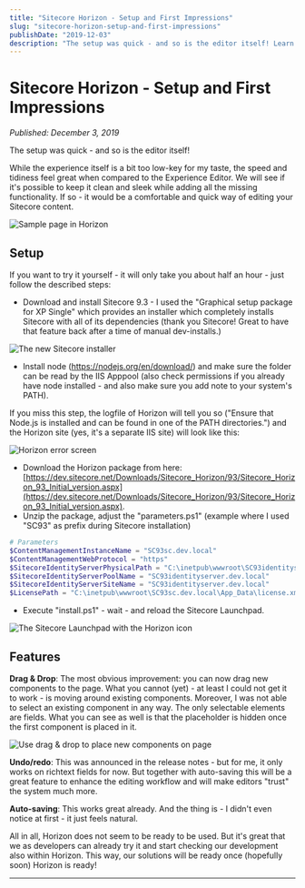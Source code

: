 ```yaml
---
title: "Sitecore Horizon - Setup and First Impressions"
slug: "sitecore-horizon-setup-and-first-impressions"
publishDate: "2019-12-03"
description: "The setup was quick - and so is the editor itself! Learn how to set up Sitecore Horizon and explore its features including drag & drop, undo/redo, and auto-saving."
---
```


# Sitecore Horizon - Setup and First Impressions

*Published: December 3, 2019*

The setup was quick - and so is the editor itself!

While the experience itself is a bit too low-key for my taste, the speed and tidiness feel great when compared to the Experience Editor. We will see if it's possible to keep it clean and sleek while adding all the missing functionality. If so - it would be a comfortable and quick way of editing your Sitecore content.

![Sample page in Horizon](/assets/blog/horizon-screen-1.png)

## Setup

If you want to try it yourself - it will only take you about half an hour - just follow the described steps:

* Download and install Sitecore 9.3 - I used the "Graphical setup package for XP Single" which provides an installer which completely installs Sitecore with all of its dependencies (thank you Sitecore! Great to have that feature back after a time of manual dev-installs.)

![The new Sitecore installer](/assets/blog/graphical-install.png)

* Install node (https://nodejs.org/en/download/) and make sure the folder can be read by the IIS Apppool (also check permissions if you already have node installed - and also make sure you add note to your system's PATH).

If you miss this step, the logfile of Horizon will tell you so ("Ensure that Node.js is installed and can be found in one of the PATH directories.") and the Horizon site (yes, it's a separate IIS site) will look like this:

![Horizon error screen](/assets/blog/horizon-error.png)

* Download the Horizon package from here: [https://dev.sitecore.net/Downloads/Sitecore_Horizon/93/Sitecore_Horizon_93_Initial_version.aspx](https://dev.sitecore.net/Downloads/Sitecore_Horizon/93/Sitecore_Horizon_93_Initial_version.aspx).
* Unzip the package, adjust the "parameters.ps1" (example where I used "SC93" as prefix during Sitecore installation)

```powershell
# Parameters
$ContentManagementInstanceName = "SC93sc.dev.local"
$ContentManagementWebProtocol = "https"
$SitecoreIdentityServerPhysicalPath = "C:\inetpub\wwwroot\SC93identityserver.dev.local"
$SitecoreIdentityServerPoolName = "SC93identityserver.dev.local"
$SitecoreIdentityServerSiteName = "SC93identityserver.dev.local"
$LicensePath = "C:\inetpub\wwwroot\SC93sc.dev.local\App_Data\license.xml"
```

* Execute "install.ps1" - wait - and reload the Sitecore Launchpad.

![The Sitecore Launchpad with the Horizon icon](/assets/blog/sc-launchpad.png)

## Features

**Drag & Drop**: The most obvious improvement: you can now drag new components to the page. What you cannot (yet) - at least I could not get it to work - is moving around existing components. Moreover, I was not able to select an existing component in any way. The only selectable elements are fields. What you can see as well is that the placeholder is hidden once the first component is placed in it.

![Use drag & drop to place new components on page](/assets/blog/draganddrop.gif)

**Undo/redo**: This was announced in the release notes - but for me, it only works on richtext fields for now. But together with auto-saving this will be a great feature to enhance the editing workflow and will make editors "trust" the system much more.

**Auto-saving**: This works great already. And the thing is - I didn't even notice at first - it just feels natural.

All in all, Horizon does not seem to be ready to be used. But it's great that we as developers can already try it and start checking our development also within Horizon. This way, our solutions will be ready once (hopefully soon) Horizon is ready!

---
